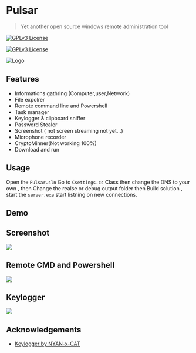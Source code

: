 
#   Pulsar

 > Yet another open source windows remote administration tool
 

 
[![GPLv3 License](https://img.shields.io/badge/License-GPL%20v3-yellow.svg)](https://opensource.org/licenses/)

[![GPLv3 License](https://img.shields.io/github/v/tag/cipher450/pulsar?style=for-the-badge)](https://github.com/cipher450/Pulsar/releases/tag/v1.0.0-beta)


![Logo](https://repository-images.githubusercontent.com/569029997/591cc0b2-f0f9-4eb7-9270-a220d7dfff7b)


## Features

- Informations gathring (Computer,user,Network)
- File expolrer
- Remote command line and Powershell
- Task manager
- Keylogger & clipboard sniffer
- Password Stealer
- Screenshot ( not screen streaming not yet...)
- Microphone recorder
- CryptoMinner(Not working 100%)
- Download and run




## Usage 

Open the  ```Pulsar.sln``` Go to ```Csettings.cs``` Class then change the DNS to your own ,
then Change the realse or debug output folder then Build solution , start the ```server.exe``` start listning on new connections.
 

## Demo
## Screenshot 
![](https://github.com/cipher450/Pulsar/blob/master/images/2023-01-23%2014-14-05.gif)



## Remote CMD and Powershell 
![](https://github.com/cipher450/Pulsar/blob/master/images/2023-01-23%2014-22-20.gif)


## Keylogger 

![](https://github.com/cipher450/Pulsar/blob/master/images/2023-01-23%2014-25-45.gif)


## Acknowledgements

 - [Keylogger by NYAN-x-CAT](https://github.com/NYAN-x-CAT/LimeLogger)
 
